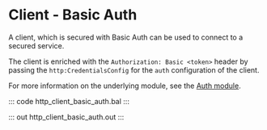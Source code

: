 # Client - Basic Auth

A client, which is secured with Basic Auth can be used to connect to
a secured service.

The client is enriched with the `Authorization: Basic <token>` header by
passing the `http:CredentialsConfig` for the `auth` configuration of the
client.

For more information on the underlying module,
see the [Auth module](https://lib.ballerina.io/ballerina/auth/latest/).

::: code http_client_basic_auth.bal :::

::: out http_client_basic_auth.out :::